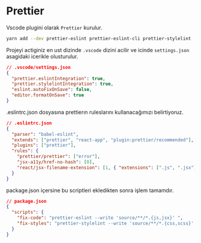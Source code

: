 # Prettier

Vscode plugini olarak `Prettier` kurulur.

```bash
yarn add --dev prettier-eslint prettier-eslint-cli prettier-stylelint
```

Projeyi actiginiz en ust dizinde `.vscode` dizini acilir ve icinde `settings.json` asagidaki icerikle olusturulur.

```json
// .vscode/settings.json
{
  "prettier.eslintIntegration": true,
  "prettier.stylelintIntegration": true,
  "eslint.autoFixOnSave": false,
  "editor.formatOnSave": true
}

```

.eslintrc.json dosyasına prettierın ruleslarını kullanacağımızı belirtiyoruz.

```json
// .eslintrc.json
{
  "parser": "babel-eslint",
  "extends": ["prettier", "react-app", "plugin:prettier/recommended"],
  "plugins": ["prettier"],
  "rules": {
    "prettier/prettier": ["error"],
    "jsx-a11y/href-no-hash": [0],
    "react/jsx-filename-extension": [1, { "extensions": [".js", ".jsx"] }]
  }
}
```

package.json içersine bu scriptleri ekledikten sonra işlem tamamdır.

```json
// package.json
{
  "scripts": {
    "fix-code": "prettier-eslint --write 'source/**/*.{js,jsx}' ",
    "fix-styles": "prettier-stylelint --write 'source/**/*.{css,scss}' "
  }
}
```